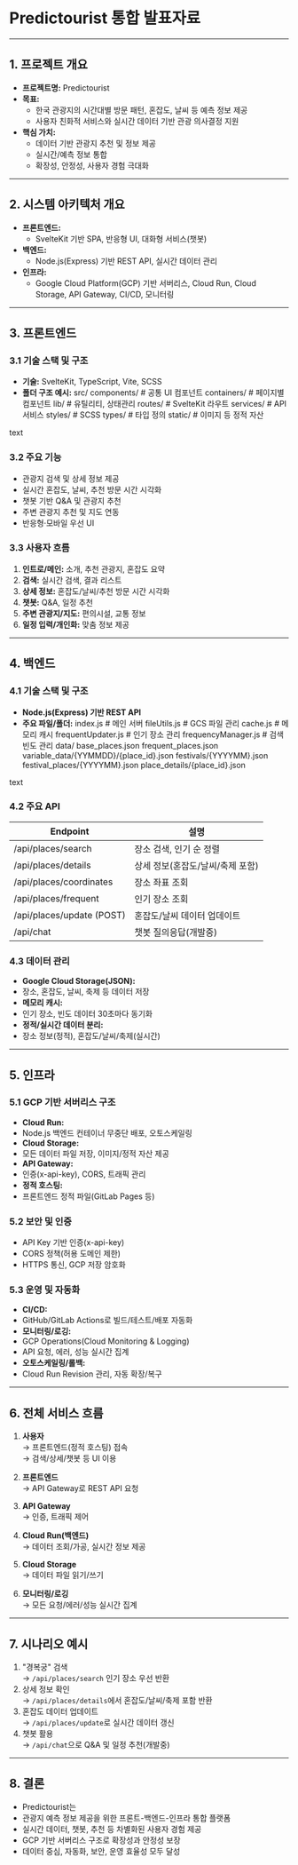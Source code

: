 # Predictourist 통합 발표자료

---

## 1. 프로젝트 개요

- **프로젝트명:** Predictourist
- **목표:**  
  - 한국 관광지의 시간대별 방문 패턴, 혼잡도, 날씨 등 예측 정보 제공
  - 사용자 친화적 서비스와 실시간 데이터 기반 관광 의사결정 지원
- **핵심 가치:**  
  - 데이터 기반 관광지 추천 및 정보 제공  
  - 실시간/예측 정보 통합  
  - 확장성, 안정성, 사용자 경험 극대화

---

## 2. 시스템 아키텍처 개요

- **프론트엔드:**  
  - SvelteKit 기반 SPA, 반응형 UI, 대화형 서비스(챗봇)
- **백엔드:**  
  - Node.js(Express) 기반 REST API, 실시간 데이터 관리
- **인프라:**  
  - Google Cloud Platform(GCP) 기반 서버리스, Cloud Run, Cloud Storage, API Gateway, CI/CD, 모니터링

---

## 3. 프론트엔드

### 3.1 기술 스택 및 구조

- **기술:** SvelteKit, TypeScript, Vite, SCSS
- **폴더 구조 예시:**
src/
components/ # 공통 UI 컴포넌트
containers/ # 페이지별 컴포넌트
lib/ # 유틸리티, 상태관리
routes/ # SvelteKit 라우트
services/ # API 서비스
styles/ # SCSS
types/ # 타입 정의
static/ # 이미지 등 정적 자산

text

### 3.2 주요 기능

- 관광지 검색 및 상세 정보 제공
- 실시간 혼잡도, 날씨, 추천 방문 시간 시각화
- 챗봇 기반 Q&A 및 관광지 추천
- 주변 관광지 추천 및 지도 연동
- 반응형·모바일 우선 UI

### 3.3 사용자 흐름

1. **인트로/메인:** 소개, 추천 관광지, 혼잡도 요약
2. **검색:** 실시간 검색, 결과 리스트
3. **상세 정보:** 혼잡도/날씨/추천 방문 시간 시각화
4. **챗봇:** Q&A, 일정 추천
5. **주변 관광지/지도:** 편의시설, 교통 정보
6. **일정 입력/개인화:** 맞춤 정보 제공

---

## 4. 백엔드

### 4.1 기술 스택 및 구조

- **Node.js(Express) 기반 REST API**
- **주요 파일/폴더:**
index.js # 메인 서버
fileUtils.js # GCS 파일 관리
cache.js # 메모리 캐시
frequentUpdater.js # 인기 장소 관리
frequencyManager.js # 검색 빈도 관리
data/
base_places.json
frequent_places.json
variable_data/{YYMMDD}/{place_id}.json
festivals/{YYYYMM}.json
festival_places/{YYYYMM}.json
place_details/{place_id}.json

text

### 4.2 주요 API

| Endpoint                    | 설명                                      |
|-----------------------------|-------------------------------------------|
| /api/places/search          | 장소 검색, 인기 순 정렬                   |
| /api/places/details         | 상세 정보(혼잡도/날씨/축제 포함)           |
| /api/places/coordinates     | 장소 좌표 조회                            |
| /api/places/frequent        | 인기 장소 조회                            |
| /api/places/update (POST)   | 혼잡도/날씨 데이터 업데이트               |
| /api/chat                   | 챗봇 질의응답(개발중)                     |

### 4.3 데이터 관리

- **Google Cloud Storage(JSON):**  
- 장소, 혼잡도, 날씨, 축제 등 데이터 저장
- **메모리 캐시:**  
- 인기 장소, 빈도 데이터 30초마다 동기화
- **정적/실시간 데이터 분리:**  
- 장소 정보(정적), 혼잡도/날씨/축제(실시간)

---

## 5. 인프라

### 5.1 GCP 기반 서버리스 구조

- **Cloud Run:**  
- Node.js 백엔드 컨테이너 무중단 배포, 오토스케일링
- **Cloud Storage:**  
- 모든 데이터 파일 저장, 이미지/정적 자산 제공
- **API Gateway:**  
- 인증(x-api-key), CORS, 트래픽 관리
- **정적 호스팅:**  
- 프론트엔드 정적 파일(GitLab Pages 등)

### 5.2 보안 및 인증

- API Key 기반 인증(x-api-key)
- CORS 정책(허용 도메인 제한)
- HTTPS 통신, GCP 저장 암호화

### 5.3 운영 및 자동화

- **CI/CD:**  
- GitHub/GitLab Actions로 빌드/테스트/배포 자동화
- **모니터링/로깅:**  
- GCP Operations(Cloud Monitoring & Logging)
- API 요청, 에러, 성능 실시간 집계
- **오토스케일링/롤백:**  
- Cloud Run Revision 관리, 자동 확장/복구

---

## 6. 전체 서비스 흐름

1. **사용자**  
 → 프론트엔드(정적 호스팅) 접속  
 → 검색/상세/챗봇 등 UI 이용

2. **프론트엔드**  
 → API Gateway로 REST API 요청

3. **API Gateway**  
 → 인증, 트래픽 제어

4. **Cloud Run(백엔드)**  
 → 데이터 조회/가공, 실시간 정보 제공

5. **Cloud Storage**  
 → 데이터 파일 읽기/쓰기

6. **모니터링/로깅**  
 → 모든 요청/에러/성능 실시간 집계

---

## 7. 시나리오 예시

1. "경복궁" 검색  
 → `/api/places/search` 인기 장소 우선 반환  
2. 상세 정보 확인  
 → `/api/places/details`에서 혼잡도/날씨/축제 포함 반환  
3. 혼잡도 데이터 업데이트  
 → `/api/places/update`로 실시간 데이터 갱신  
4. 챗봇 활용  
 → `/api/chat`으로 Q&A 및 일정 추천(개발중)

---

## 8. 결론

- Predictourist는  
- 관광지 예측 정보 제공을 위한 프론트-백엔드-인프라 통합 플랫폼  
- 실시간 데이터, 챗봇, 추천 등 차별화된 사용자 경험 제공  
- GCP 기반 서버리스 구조로 확장성과 안정성 보장  
- 데이터 중심, 자동화, 보안, 운영 효율성 모두 달성
